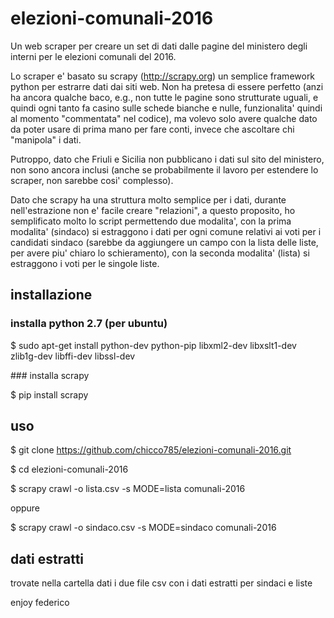 # elezioni-comunali-2016
Un web scraper per creare un set di dati dalle pagine del ministero degli interni per le elezioni comunali del 2016.

Lo scraper e' basato su scrapy (http://scrapy.org) un semplice framework python per estrarre dati dai siti web.
Non ha pretesa di essere perfetto (anzi ha ancora qualche baco, e.g., non tutte le pagine sono strutturate uguali,
e quindi ogni tanto fa casino sulle schede bianche e nulle, funzionalita' quindi al momento "commentata" nel codice),
ma volevo solo avere qualche dato da poter usare di prima mano per fare conti, invece che ascoltare chi "manipola" i dati.

Putroppo, dato che Friuli e Sicilia non pubblicano i dati sul sito del ministero, non sono ancora inclusi (anche
se probabilmente il lavoro per estendere lo scraper, non sarebbe cosi' complesso).

Dato che scrapy ha una struttura molto semplice per i dati, durante nell'estrazione non e' facile creare "relazioni",
a questo proposito, ho semplificato molto lo script permettendo due modalita', con la prima modalita' (sindaco) si estraggono
i dati per ogni comune relativi ai voti per i candidati sindaco (sarebbe da aggiungere un campo con la lista delle liste,
per avere piu' chiaro lo schieramento), con la seconda modalita' (lista) si estraggono i voti per le singole liste.

## installazione
### installa python 2.7 (per ubuntu)

$ sudo apt-get install python-dev python-pip libxml2-dev libxslt1-dev zlib1g-dev libffi-dev libssl-dev

### installa scrapy

$ pip install scrapy

## uso

$ git clone https://github.com/chicco785/elezioni-comunali-2016.git

$ cd elezioni-comunali-2016

$ scrapy crawl -o lista.csv -s MODE=lista comunali-2016

oppure 

$ scrapy crawl -o sindaco.csv -s MODE=sindaco comunali-2016


## dati estratti

trovate nella cartella dati i due file csv con i dati estratti per sindaci e liste

enjoy federico
